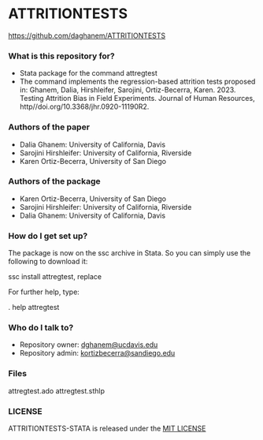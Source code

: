 # ATTRITIONTESTS

https://github.com/daghanem/ATTRITIONTESTS
### What is this repository for? ###

* Stata package for the command attregtest
* The command implements the regression-based attrition tests proposed in: Ghanem, Dalia, Hirshleifer, Sarojini, Ortiz-Becerra, Karen. 2023. Testing Attrition Bias in Field Experiments. Journal of Human Resources, http//doi.org/10.3368/jhr.0920-11190R2.


### Authors of the paper ###
* Dalia Ghanem: University of California, Davis 
* Sarojini Hirshleifer: University of California, Riverside
* Karen Ortiz-Becerra, University of San Diego
  
### Authors of the package ###
* Karen Ortiz-Becerra, University of San Diego
* Sarojini Hirshleifer: University of California, Riverside
* Dalia Ghanem: University of California, Davis 


### How do I get set up? ###

The package is now on the ssc archive in Stata. So you can simply use the following to download it:

ssc install attregtest, replace

For further help, type: 

 . help attregtest


### Who do I talk to? ###

* Repository owner: <dghanem@ucdavis.edu>
* Repository admin: <kortizbecerra@sandiego.edu>

### Files ###

attregtest.ado
attregtest.sthlp


### LICENSE
ATTRITIONTESTS-STATA is released under the [MIT LICENSE](https://github.com/daghanem/ATTRITIONTESTS/blob/main/LICENSE)

